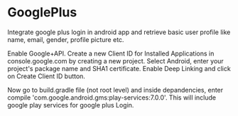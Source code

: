 # GooglePlus
Integrate google plus login in android app and retrieve basic user profile like name, email, gender, profile picture etc.

Enable Google+API. Create a new Client ID for Installed Applications in console.google.com by creating a new project. Select
Android, enter your project's package name and SHA1 certificate. Enable Deep Linking and click on Create Client ID button. 

Now go to build.gradle file (not root level) and inside depandencies, enter compile 'com.google.android.gms:play-services:7.0.0'.
This will include google play services for google plus Login.

